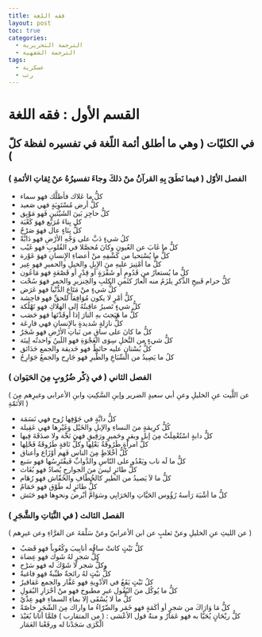 ```yaml
---
title: فقه اللغة
layout: post
toc: true
categories:
  - الترجمة التحريرية
  - الترجمة الشفهية
tags:
  - عسكرية
  - رتب
---
```


# القسم الأول : فقه اللغة

## في الكليّات ( وهي ما أطلق أئمة اللًغة في تفسيره لفظة كلّ )

### الفصل الأوّل ( فيما نَطَقَ بِهِ القرآنُ منْ ذلكَ وجاءَ تفسيرُهُ عنْ ثِقاتِ الأئمةِ )

* كلُّ ما عَلاك فأظلَّك فهو سماء
* كلُّ أرض مُسْتَوِيَةٍ فهي صَعيد
* كلُّ حاجِزِ بَينَ الشَيْئينِ فَهو مَوْبِق
* كل بِناءَ مُرَبَّع فهوَ كَعْبَة
* كلُّ بِنَاءٍ عال فهوَ صَرْحٌ
* كلُ شيءٍ دَبَّ على وَجْهِ الأرْضِ فهو دَابَّةٌ
* كلُّ ما غَابَ عن العُيونِ وكانَ مُحصَّلا في القُلوبِ فهو غَيْب
* كلُّ ما يُسْتحيا من كَشْفِهِ منْ أعضاءِ الإِنسانِ فهوَ عَوْرة
* كلُّ ما أمْتِيرَ عليهِ منَ الإِبلِ والخيلِ والحميرِ فهو عِير
* كلُّ ما يُستعارُ من قَدُومٍ أو شَفْرَةٍ أو قِدْرٍ أو قَصْعَةٍ فهو مَاعُون
* كلُّ حرام قَبيحِ الذِّكرِ يلزَمُ منه الْعارُ كثَمنِ الكلبِ والخِنزيرِ والخمرِ فهوَ سُحْت
* كلُّ شيءٍ منْ مَتَاعِ الدُّنْيا فهو عَرَض
* كلُّ أمْرٍ لا يكون مُوَافِقاً للحقِّ فهو فاحِشة
* كلُّ شيءٍ تَصيرُ عاقِبتُهُ إلى الهلاكِ فهو تَهْلُكة
* كلُّ ما هَيَجتَ بهِ النارَ إذا أوقَدْتَها فهو حَصَب
* كلُّ نازِلةٍ شَديدةٍ بالإِنسانِ فهي قارِعَة
* كلُّ ما كانَ على ساقٍ من نَباتِ الأرْضِ فهو شَجَرٌ
* كلُّ شيءٍ من النَّخلِ سِوَى العَجْوَةِ فهو اللَينُ واحدتُه لِينَة
* كلُّ بُسْتانٍ عليه حائطٌ فهو حَديقة والجمع حَدَائق
* كلُ ما يَصِيدُ من السِّبَاعِ والطَّيرِ فهو جَارِح والجمعُ جَوَارِحُ

### الفصل الثاني ( في ذِكْر ضُرُوبٍ مِنَ الحَيَوان )

( عن اللَّيث عنِ الخليلِ وعنِ أبي سعيدٍ الضرير وإبنِ السَّكِيتِ وابنِ الأعرابي وغيرِهم مِنَ الأئمّةِ )

* كلُّ دابَّةٍ في جَوْفِها رُوح فهي نَسَمَة
* كُلُّ كرِيمَةٍ منَ النساءِ والإبلِ والخَيْل وَغَيْرِها فهي عَقِيلة
* كلُّ دابةٍ اسْتُعْمِلَتْ مِنَ إبل وبقرٍ وحَميرٍ ورَقِيقٍ فهيَ نَخَّة ولا صدَقَةَ فِيها
* كلُّ امرأةٍ طَرُوقَةُ بَعْلِها وكلُّ نَاقةٍ طَرُوقَةُ فَحْلِها
* كُلُّ أخْلاطٍ مِنَ الناس فَهم أوْزَاع وأعناق
* كلُّ ما لَه ناب ويَعْدُو على النّاسِ والدَّوابِّ فَيفْتَرِسُها فهو سَبع
* كلُّ طائرٍ ليسَ منَ الجوارحِ يُصادُ فهو بُغَاث
* كلُّ ما لاَ يَصيدُ من الطيرِ كالخُطّافِ والخُفّاش فهو رُهَام
* كلُّ طائرٍ له طَوْق فهو حَمَامٌ
* كلُّ ما أشْبَهَ رَأسهُ رُؤُوس الحَيَّاتِ والحَرَابِي وسَوَامَّ أبْرصَ ونحوِها فهو حَنَش

### الفصل الثالث ( في النَّبَاتِ والشَّجَرِ )

( عن الليثِ عنِ الخليلِ وعنْ ثعلبٍ عن ابن الأعرابيّ وعنْ سَلْمَةَ عن الفرَّاءِ وعن غيرِهم )

* كلُّ نَبْتٍ كانتْ ساقُه أنابِيبَ وكُعُوباً فهو قَصَبٌ
* كلُّ شجرٍ لهُ شَوك فهو عِضاة
* وكلُّ شجر لا شَوْكَ له فهو سَرْح
* كلُّ نبْتٍ لهُ رائحةٌ طيِّبةٌ فهو فاغيةٌ
* كلُ نَبْتٍ يَقَعُ في الأدْوِيةِ فهو عَقَّار والجمع عَقاقيرُ
* كلُّ ما يُوكُل منَ البُقُولِ غيرِ مطبوخ فهو منْ أحْرَارِ البُقولِ
* كلُّ ما لا يُسْقَى إلا بماءِ السماءِ فهو عِذْيٌ
* كلُّ مَا وَارَاكَ من شجرٍ أو أكَمَةٍ فهو خَمَر والضّرّاءُ ما واراك مِنَ الشّجَرِ خاصّةً
* كلُّ ريْحَانٍ يُحَيَّا به فهو عَمَارٌ و منهُُ قول الأعْشى : ( من المتقارب ) فلمَّا أتانا بُعَيْدَ الْكَرَى سَجَدْنا له ورفَعْنا العَمَار